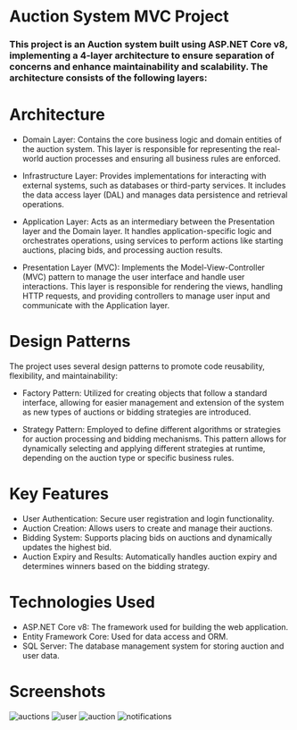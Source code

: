 # Auction System MVC Project
### This project is an Auction system built using ASP.NET Core v8, implementing a 4-layer architecture to ensure separation of concerns and enhance maintainability and scalability. The architecture consists of the following layers:

# Architecture
- Domain Layer: Contains the core business logic and domain entities of the auction system. This layer is responsible for representing the real-world auction processes and ensuring all business rules are enforced.

- Infrastructure Layer: Provides implementations for interacting with external systems, such as databases or third-party services. It includes the data access layer (DAL) and manages data persistence and retrieval operations.

- Application Layer: Acts as an intermediary between the Presentation layer and the Domain layer. It handles application-specific logic and orchestrates operations, using services to perform actions like starting auctions, placing bids, and processing auction results.

- Presentation Layer (MVC): Implements the Model-View-Controller (MVC) pattern to manage the user interface and handle user interactions. This layer is responsible for rendering the views, handling HTTP requests, and providing controllers to manage user input and communicate with the Application layer.

# Design Patterns
The project uses several design patterns to promote code reusability, flexibility, and maintainability:

- Factory Pattern: Utilized for creating objects that follow a standard interface, allowing for easier management and extension of the system as new types of auctions or bidding strategies are introduced.

- Strategy Pattern: Employed to define different algorithms or strategies for auction processing and bidding mechanisms. This pattern allows for dynamically selecting and applying different strategies at runtime, depending on the auction type or specific business rules.

# Key Features
- User Authentication: Secure user registration and login functionality.
- Auction Creation: Allows users to create and manage their auctions.
- Bidding System: Supports placing bids on auctions and dynamically updates the highest bid.
- Auction Expiry and Results: Automatically handles auction expiry and determines winners based on the bidding strategy.

# Technologies Used
- ASP.NET Core v8: The framework used for building the web application.
- Entity Framework Core: Used for data access and ORM.
- SQL Server: The database management system for storing auction and user data.



# Screenshots
![auctions](https://github.com/user-attachments/assets/fc8f7536-ee52-4185-9d69-b997f3c15cc3)
![user](https://github.com/user-attachments/assets/c7587659-d781-4446-94be-7e16c33272b0)
![auction](https://github.com/user-attachments/assets/2edebfdb-8f76-4e63-8929-4454da24d536)
![notifications](https://github.com/user-attachments/assets/5a190f0f-4156-4ef7-b23b-334da7af4381)

